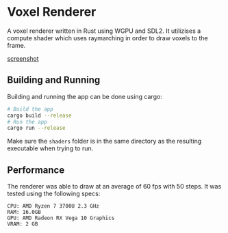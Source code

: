 # Voxel Renderer
A voxel renderer written in Rust using WGPU and SDL2.
It utilizises a compute shader which uses raymarching in order to draw voxels to the frame.

[screenshot](screenshot.png)

## Building and Running
Building and running the app can be done using cargo:
```bash
# Build the app
cargo build --release
# Run the app
cargo run --release
```
Make sure the `shaders` folder is in the same directory as the resulting executable when trying to run.

## Performance
The renderer was able to draw at an average of 60 fps with 50 steps.
It was tested using the following specs:
```
CPU: AMD Ryzen 7 3700U 2.3 GHz
RAM: 16.0GB
GPU: AMD Radeon RX Vega 10 Graphics
VRAM: 2 GB
```
